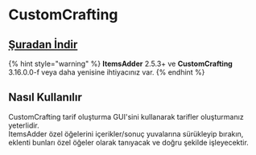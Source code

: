 # CustomCrafting

## [Şuradan İndir](https://www.spigotmc.org/resources/55883/)

{% hint style="warning" %}
**ItemsAdder** 2.5.3+ ve **CustomCrafting** 3.16.0.0-f veya daha yenisine ihtiyacınız var.
{% endhint %}

## Nasıl Kullanılır

CustomCrafting tarif oluşturma GUI'sini kullanarak tarifler oluşturmanız yeterlidir.\
ItemsAdder özel öğelerini içerikler/sonuç yuvalarına sürükleyip bırakın, eklenti bunları özel öğeler olarak tanıyacak ve doğru şekilde işleyecektir.
